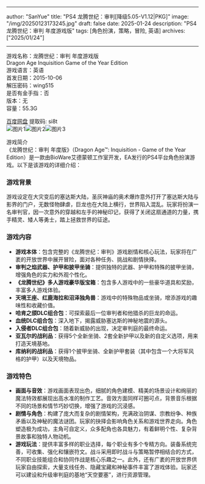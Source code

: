 
---
author: "SanYue"
title: "PS4 龙腾世纪：审判[降级5.05-V1.12|PKG]"
image: "/img/20250123173245.jpg"
draft: false
date: 2025-01-24
description: "PS4 龙腾世纪：审判 年度游戏版"
tags: [角色扮演，策略，冒险, 英语]
archives: ["2025/01/24"]

---

游戏名称：龙腾世纪：审判 年度游戏版   
Dragon Age Inquisition Game of the Year Edition    
游戏语言：英语  
首发日期：2015-10-06  
解压密码：wing515  
是否有金手指：否  
版本：无   
容量：55.3G

[百度网盘](https://pan.baidu.com/s/1rGYsGpMmt_Ey-Sd8gVfGiA) 提取码: si8t  
![图片1](/img/a262f3.jpg)![图片2](/img/10dfe1.jpg)![图片3](/img/c33429.jpg)  

游戏简介  
《龙腾世纪：审判 年度版》（Dragon Age™: Inquisition - Game of the Year Edition）是一款由BioWare艾德蒙顿工作室开发，EA发行的PS4平台角色扮演游戏。以下是该游戏的详细介绍：

### 游戏背景
游戏设定在大灾变后的塞达斯大陆，圣灰神庙的奥术爆炸意外打开了塞达斯大陆与影界的门户，无数怪物肆虐，巨龙也在大陆上横行，世界陷入混乱。玩家将扮演一名审判官，因一次意外的穿越和左手的神秘印记，获得了关闭这扇通道的力量，携手精灵、矮人等勇士，踏上拯救世界的征途。

### 游戏内容
- **游戏本体**：包含完整的《龙腾世纪：审判》游戏剧情和核心玩法，玩家将在广袤的开放世界中展开冒险，面对各种任务、挑战和剧情抉择。
- **审判之焰武器、护甲和披甲坐骑**：提供独特的武器、护甲和特殊的披甲坐骑，增强角色的实力和外观个性化。
- **《龙腾世纪》多人游戏豪华版宝箱**：包含多人游戏中的一些豪华道具和奖励，丰富多人游戏体验。
- **天境王座、红鹿海拉和沼泽独角兽**：游戏中的特殊物品或坐骑，增添游戏的趣味性和收藏价值。
- **哈肯之颌DLC组合包**：可探索最后一位审判者和他猎杀的巨龙的命运。
- **血统DLC组合包**：深入地下，揭露威胁塞达斯的神秘地震的源头。
- **入侵者DLC组合包**：随着新威胁的出现，决定审判庭的最终命运。
- **亚瓦尔的战利品**：获得5个全新坐骑、2套全新护甲以及新的自定义选项，用来打造天境基地。
- **库纳利的战利品**：获得1个披甲坐骑、全新护甲套装（其中包含一个大将军风格的护甲）以及天境物品。

### 游戏特色
- **画面与音效**：游戏画面表现出色，细腻的角色建模、精美的场景设计和绚丽的魔法特效都展现出高水准的制作工艺。音效方面同样可圈可点，背景音乐根据不同的场景和情节巧妙切换，增强了游戏的沉浸感。
- **剧情与角色**：构建了庞大而复杂的剧情架构，充满政治阴谋、宗教纷争、种族矛盾以及神秘的魔法谜团。玩家的抉择会影响角色关系和游戏世界走向。角色塑造极为成功，主角可自定义，众多配角也各具魅力，有着鲜明个性、复杂背景故事和独特人物动机。
- **游戏玩法**：提供丰富多样的职业选择，每个职业有多个专精方向。装备系统完善，可收集、强化和镶嵌符文。战斗采用即时战斗与策略暂停相结合的方式，不同职业技能组合和协同作战是核心乐趣之一。此外，还有广袤的开放世界供玩家自由探索，大量支线任务、隐藏宝藏和神秘事件丰富了游戏体验。玩家还可以建设和升级审判庭的基地“天空要塞”，进行资源管理。
